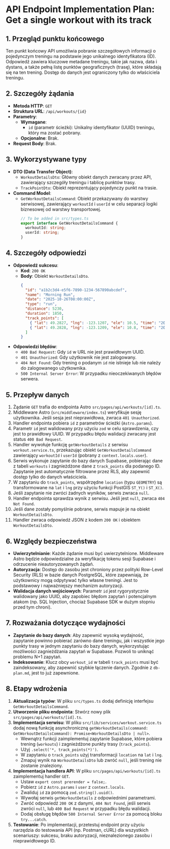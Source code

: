 # API Endpoint Implementation Plan: Get a single workout with its track

## 1. Przegląd punktu końcowego
Ten punkt końcowy API umożliwia pobranie szczegółowych informacji o pojedynczym treningu na podstawie jego unikalnego identyfikatora (ID). Odpowiedź zawiera kluczowe metadane treningu, takie jak nazwa, data i dystans, a także pełną listę punktów geograficznych (trasę), które składają się na ten trening. Dostęp do danych jest ograniczony tylko do właściciela treningu.

## 2. Szczegóły żądania
- **Metoda HTTP**: `GET`
- **Struktura URL**: `/api/workouts/{id}`
- **Parametry**:
  - **Wymagane**:
    - `id` (parametr ścieżki): Unikalny identyfikator (UUID) treningu, który ma zostać pobrany.
  - **Opcjonalne**: Brak.
- **Request Body**: Brak.

## 3. Wykorzystywane typy

- **DTO (Data Transfer Object)**:
  - `WorkoutDetailsDto`: Główny obiekt danych zwracany przez API, zawierający szczegóły treningu i tablicę punktów trasy.
  - `TrackPointDto`: Obiekt reprezentujący pojedynczy punkt na trasie.
- **Command Model**:
  - `GetWorkoutDetailsCommand`: Obiekt przekazywany do warstwy serwisowej, zawierający `workoutId` i `userId` w celu separacji logiki biznesowej od warstwy transportowej.
    ```typescript
    // To be added in src/types.ts
    export interface GetWorkoutDetailsCommand {
      workoutId: string;
      userId: string;
    }
    ```

## 4. Szczegóły odpowiedzi
- **Odpowiedź sukcesu**:
  - **Kod**: `200 OK`
  - **Body**: Obiekt `WorkoutDetailsDto`.
    ```json
    {
      "id": "a1b2c3d4-e5f6-7890-1234-567890abcdef",
      "name": "Morning Run",
      "date": "2025-10-26T08:00:00Z",
      "type": "run",
      "distance": 5230,
      "duration": 1850,
      "track_points": [
        { "lat": 49.2827, "lng": -123.1207, "ele": 10.5, "time": "2025-10-26T08:00:05Z" },
        { "lat": 49.2828, "lng": -123.1209, "ele": 10.8, "time": "2025-10-26T08:00:10Z" }
      ]
    }
    ```
- **Odpowiedzi błędów**:
  - `400 Bad Request`: Gdy `id` w URL nie jest prawidłowym UUID.
  - `401 Unauthorized`: Gdy użytkownik nie jest zalogowany.
  - `404 Not Found`: Gdy trening o podanym `id` nie istnieje lub nie należy do zalogowanego użytkownika.
  - `500 Internal Server Error`: W przypadku nieoczekiwanych błędów serwera.

## 5. Przepływ danych
1.  Żądanie `GET` trafia do endpointa Astro `src/pages/api/workouts/[id].ts`.
2.  Middleware Astro (`src/middleware/index.ts`) weryfikuje sesję użytkownika. Jeśli sesja jest nieprawidłowa, zwraca `401 Unauthorized`.
3.  Handler endpointa pobiera `id` z parametrów ścieżki (`Astro.params`).
4.  Parametr `id` jest walidowany przy użyciu `zod` w celu sprawdzenia, czy jest to prawidłowy UUID. W przypadku błędu walidacji zwracany jest status `400 Bad Request`.
5.  Handler wywołuje funkcję `getWorkoutDetails` z serwisu `workout.service.ts`, przekazując obiekt `GetWorkoutDetailsCommand` zawierający `workoutId` i `userId` (pobrany z `context.locals.user`).
6.  Serwis wykonuje zapytanie do bazy danych Supabase, pobierając dane z tabeli `workouts` i zagnieżdżone dane z `track_points` dla podanego ID. Zapytanie jest automatycznie filtrowane przez RLS, aby zapewnić dostęp tylko do danych właściciela.
7.  W zapytaniu do `track_points`, współrzędne `location` (typu `GEOMETRY`) są transformowane na `lat` i `lng` przy użyciu funkcji PostGIS `ST_Y()` i `ST_X()`.
8.  Jeśli zapytanie nie zwróci żadnych wyników, serwis zwraca `null`.
9.  Handler endpointa sprawdza wynik z serwisu. Jeśli jest `null`, zwraca `404 Not Found`.
10. Jeśli dane zostały pomyślnie pobrane, serwis mapuje je na obiekt `WorkoutDetailsDto`.
11. Handler zwraca odpowiedź JSON z kodem `200 OK` i obiektem `WorkoutDetailsDto`.

## 6. Względy bezpieczeństwa
- **Uwierzytelnianie**: Każde żądanie musi być uwierzytelnione. Middleware Astro będzie odpowiedzialne za weryfikację tokenu sesji Supabase i odrzucenie nieautoryzowanych żądań.
- **Autoryzacja**: Dostęp do zasobu jest chroniony przez polityki Row-Level Security (RLS) w bazie danych PostgreSQL, które zapewniają, że użytkownicy mogą odpytywać tylko własne treningi. Jest to podstawowy i najważniejszy mechanizm autoryzacji.
- **Walidacja danych wejściowych**: Parametr `id` jest rygorystycznie walidowany jako UUID, aby zapobiec błędom zapytań i potencjalnym atakom (np. SQL Injection, chociaż Supabase SDK w dużym stopniu przed tym chroni).

## 7. Rozważania dotyczące wydajności
- **Zapytanie do bazy danych**: Aby zapewnić wysoką wydajność, zapytanie powinno pobierać zarówno dane treningu, jak i wszystkie jego punkty trasy w jednym zapytaniu do bazy danych, wykorzystując możliwości zagnieżdżania zapytań w Supabase. Pozwoli to uniknąć problemu N+1 zapytań.
- **Indeksowanie**: Klucz obcy `workout_id` w tabeli `track_points` musi być zaindeksowany, aby zapewnić szybkie łączenie danych. Zgodnie z `db-plan.md`, jest to już zapewnione.

## 8. Etapy wdrożenia
1.  **Aktualizacja typów**: W pliku `src/types.ts` dodaj definicję interfejsu `GetWorkoutDetailsCommand`.
2.  **Utworzenie pliku endpointa**: Stwórz nowy plik `src/pages/api/workouts/[id].ts`.
3.  **Implementacja serwisu**: W pliku `src/lib/services/workout.service.ts` dodaj nową funkcję asynchroniczną `getWorkoutDetails(command: GetWorkoutDetailsCommand): Promise<WorkoutDetailsDto | null>`.
    - Wewnątrz funkcji zaimplementuj zapytanie Supabase, które pobiera trening (`workouts`) i zagnieżdżone punkty trasy (`track_points`).
    - Użyj `.select('*, track_points(*)')`.
    - W zapytaniu o `track_points` użyj transformacji `location` na `lat` i `lng`.
    - Zmapuj wynik na `WorkoutDetailsDto` lub zwróć `null`, jeśli trening nie zostanie znaleziony.
4.  **Implementacja handlera API**: W pliku `src/pages/api/workouts/[id].ts` zaimplementuj handler `GET`.
    - Ustaw `export const prerender = false;`.
    - Pobierz `id` z `Astro.params` i `user` z `context.locals`.
    - Zwaliduj `id` za pomocą `zod.string().uuid()`.
    - Wywołaj serwis `getWorkoutDetails` z odpowiednimi parametrami.
    - Zwróć odpowiedź `200 OK` z danymi, `404 Not Found`, jeśli serwis zwróci `null`, lub `400 Bad Request` w przypadku błędu walidacji.
    - Dodaj obsługę błędów `500 Internal Server Error` za pomocą bloku `try...catch`.
5.  **Testowanie**: Po implementacji, przetestuj endpoint przy użyciu narzędzia do testowania API (np. Postman, cURL) dla wszystkich scenariuszy: sukcesu, braku autoryzacji, nieznalezionego zasobu i nieprawidłowego ID.
